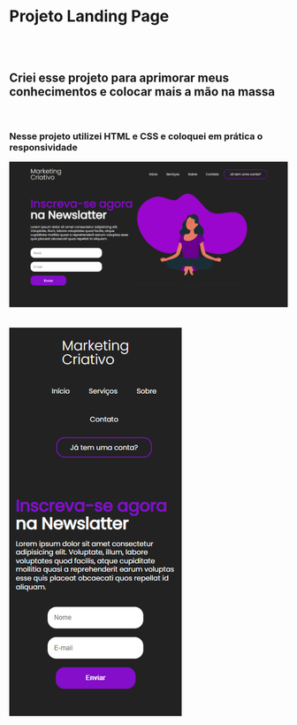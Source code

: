 <h1>Projeto Landing Page</h1>
<br>
<br>
<h2>Criei esse projeto para aprimorar meus conhecimentos e colocar mais a mão na massa</h2>
<br>
<h3>Nesse projeto utilizei HTML e CSS e coloquei em prática o responsividade</h3>

<img src="https://github.com/MatheusPereira033/Landing_Page/blob/master/img/print_tela.png?raw=true">
<br>
<br>
<br>
<img src="https://github.com/MatheusPereira033/Landing_Page/blob/master/img/print_tela_responsivo.png?raw=true">
